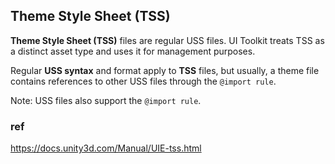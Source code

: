 ## Theme Style Sheet (TSS)

**Theme Style Sheet (TSS)** files are regular USS files. UI
 Toolkit treats TSS as a distinct asset type and uses it for management purposes.

Regular **USS syntax** and format apply to **TSS** files, but usually, a theme file contains references to other USS files through the `@import rule`.

Note: USS files also support the `@import rule`.


### ref 
https://docs.unity3d.com/Manual/UIE-tss.html



